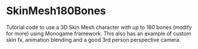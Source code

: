 # SkinMesh180Bones
Tutorial code to use a 3D Skin Mesh character with up to 180 bones (modify for more) using Monogame framework. This also has an example of custom skin fx, animation blending and a good 3rd person perspective camera.
